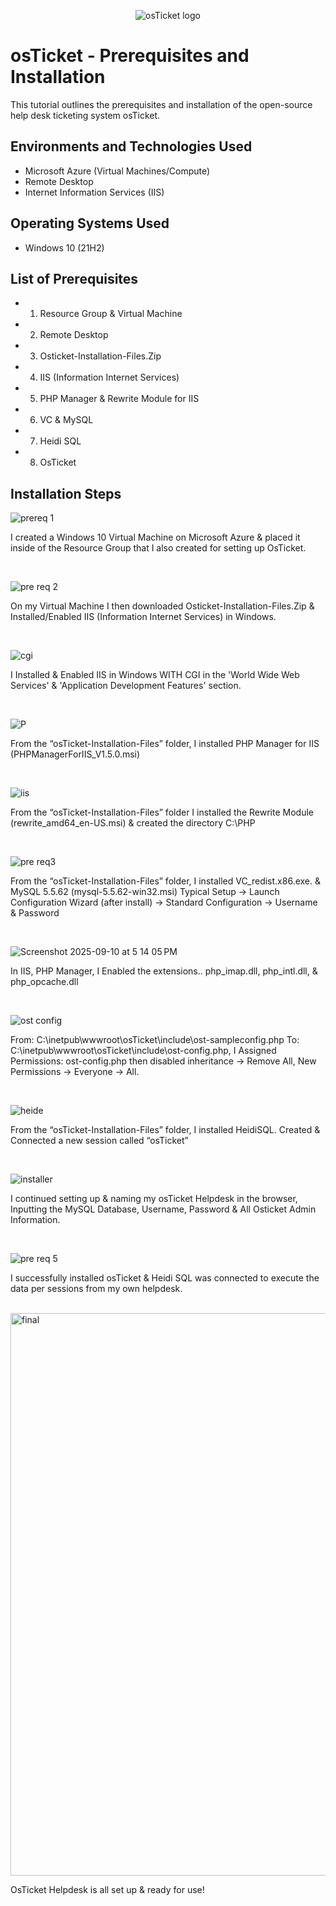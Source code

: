 <p align="center">
<img src="https://i.imgur.com/Clzj7Xs.png" alt="osTicket logo"/>
</p>

<h1>osTicket - Prerequisites and Installation</h1>
This tutorial outlines the prerequisites and installation of the open-source help desk ticketing system osTicket.<br />


<h2>Environments and Technologies Used</h2>

- Microsoft Azure (Virtual Machines/Compute)
- Remote Desktop
- Internet Information Services (IIS)

<h2>Operating Systems Used </h2>

- Windows 10</b> (21H2)

<h2>List of Prerequisites</h2>

- 1. Resource Group & Virtual Machine
- 2. Remote Desktop
- 3. Osticket-Installation-Files.Zip
- 4. IIS (Information Internet Services)
- 5. PHP Manager & Rewrite Module for IIS
- 6. VC & MySQL
- 7. Heidi SQL
- 8. OsTicket

<h2>Installation Steps</h2>

![prereq 1](https://github.com/user-attachments/assets/b94564a8-011d-4d80-9845-01af82f3b34c)
  
<p>
I created a Windows 10 Virtual Machine on Microsoft Azure & placed it inside of the Resource Group that I also created for setting up OsTicket.
</p>
<br />

![pre req 2](https://github.com/user-attachments/assets/ba6e0cf8-90ca-44d3-a02f-64c717147748)

<p>
On my Virtual Machine I then downloaded Osticket-Installation-Files.Zip & Installed/Enabled IIS (Information Internet Services) in Windows.
</p>
<br />

![cgi](https://github.com/user-attachments/assets/9c1ba6db-fd7e-4547-b0ae-745bf8bf34cd)
  
<p>
I Installed & Enabled IIS in Windows WITH CGI in the 'World Wide Web Services' & 'Application Development Features' section.
</p>
<br />

![P](https://github.com/user-attachments/assets/8861ebae-3f60-4c4f-ad09-ba912c45b540)

<p>
From the “osTicket-Installation-Files” folder, I installed PHP Manager for IIS (PHPManagerForIIS_V1.5.0.msi)
</p>
<br />

![iis](https://github.com/user-attachments/assets/455d9405-d422-46b1-a1d3-c84729c15d7e)

<p>
From the “osTicket-Installation-Files” folder I installed the Rewrite Module (rewrite_amd64_en-US.msi) & created the directory C:\PHP
</p>
<br />

![pre req3](https://github.com/user-attachments/assets/66141dd5-490a-43af-9f0d-6733261067f7)
  
<p>
From the “osTicket-Installation-Files” folder, I installed VC_redist.x86.exe. & MySQL 5.5.62 (mysql-5.5.62-win32.msi) Typical Setup -> Launch Configuration Wizard (after install) -> Standard Configuration -> Username & Password
</p>
<br />

![Screenshot 2025-09-10 at 5 14 05 PM](https://github.com/user-attachments/assets/95d3ee63-97e7-483d-83d4-3c060cc0062f)

<p>
In IIS, PHP Manager, I Enabled the extensions.. php_imap.dll, php_intl.dll, & php_opcache.dll

</p>
<br />

![ost config](https://github.com/user-attachments/assets/57117d2f-c21e-467c-8da5-62af563d4087)

<p>
From: C:\inetpub\wwwroot\osTicket\include\ost-sampleconfig.php To: C:\inetpub\wwwroot\osTicket\include\ost-config.php, I Assigned Permissions: ost-config.php then disabled inheritance -> Remove All, New Permissions -> Everyone -> All. 
</p>
<br />

![heide](https://github.com/user-attachments/assets/78ad084e-dadb-42e7-bcd6-58884d26a638)

<p>
From the “osTicket-Installation-Files” folder, I installed HeidiSQL. Created & Connected a new session called “osTicket”
</p>
<br />

![installer](https://github.com/user-attachments/assets/6533421f-163c-44e9-98db-92d93b43cfea)

<p>
I continued setting up & naming my osTicket Helpdesk in the browser, Inputting the MySQL Database, Username, Password & All Osticket Admin Information. 
<p>
<br />

![pre req 5](https://github.com/user-attachments/assets/8df983d7-dc8f-429d-abb2-23a4639f302f)
  
<p>
I successfully installed osTicket & Heidi SQL was connected to execute the data per sessions from my own helpdesk.
<p>
<br />

<img width="1440" height="900" alt="final" src="https://github.com/user-attachments/assets/5877ef0d-2f7b-4dc9-9bc1-c4b3d640c4ea" />
  
<p>
OsTicket Helpdesk is all set up & ready for use!
</p>
<br />
